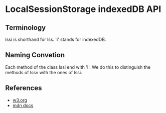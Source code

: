 # LocalSessionStorage indexedDB API

## Terminology

lssi is shorthand for lss. 'i' stands for indexedDB.

## Naming Convetion

Each method of the class lssi end with 'I'. We do this to distinguish the methods of lssv with the ones of lssi.

## References

- [w3.org]()
- [mdn docs]()
